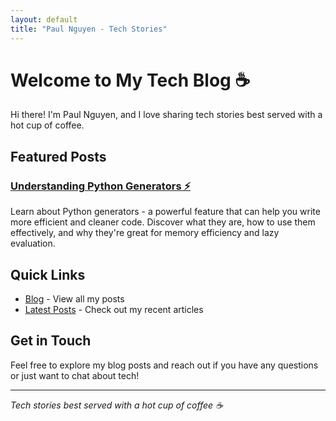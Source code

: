 ```yaml
---
layout: default
title: "Paul Nguyen - Tech Stories"
---
```


# Welcome to My Tech Blog ☕

Hi there! I'm Paul Nguyen, and I love sharing tech stories best served with a hot cup of coffee.

## Featured Posts

### [Understanding Python Generators ⚡](/posts/python-generators/)
Learn about Python generators - a powerful feature that can help you write more efficient and cleaner code. Discover what they are, how to use them effectively, and why they're great for memory efficiency and lazy evaluation.

## Quick Links

- [Blog](/blog/) - View all my posts
- [Latest Posts](/blog/) - Check out my recent articles

## Get in Touch

Feel free to explore my blog posts and reach out if you have any questions or just want to chat about tech!

---

*Tech stories best served with a hot cup of coffee ☕*